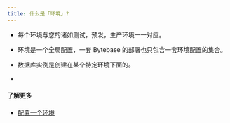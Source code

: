 ```yaml
---
title: 什么是「环境」?
---
```


- 每个环境与您的诸如测试，预发，生产环境一一对应。

- 环境是一个全局配置，一套 Bytebase 的部署也只包含一套环境配置的集合。

- 数据库实例是创建在某个特定环境下面的。
- 
#### 了解更多
- [配置一个环境](https://www.bytebase.com/docs/get-started/configure-workspace/set-up-environments)